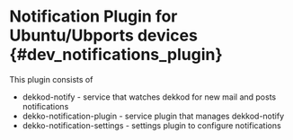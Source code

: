 # Notification Plugin for Ubuntu/Ubports devices {#dev_notifications_plugin}

This plugin consists of

* dekkod-notify - service that watches dekkod for new mail and posts notifications
* dekko-notification-plugin - service plugin that manages dekkod-notify
* dekko-notification-settings - settings plugin to configure notifications

